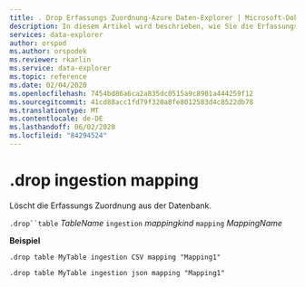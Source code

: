 ```yaml
---
title: . Drop Erfassungs Zuordnung-Azure Daten-Explorer | Microsoft-Dokumentation
description: In diesem Artikel wird beschrieben, wie Sie die Erfassungs Zuordnung in Azure Daten-Explorer ablegen.
services: data-explorer
author: orspod
ms.author: orspodek
ms.reviewer: rkarlin
ms.service: data-explorer
ms.topic: reference
ms.date: 02/04/2020
ms.openlocfilehash: 7454bd86a6ca2a835dc0515a9c8901a444259f12
ms.sourcegitcommit: 41cd88acc1fd79f320a8fe8012583d4c8522db78
ms.translationtype: MT
ms.contentlocale: de-DE
ms.lasthandoff: 06/02/2020
ms.locfileid: "84294524"
---
```

# <a name="drop-ingestion-mapping"></a>.drop ingestion mapping

Löscht die Erfassungs Zuordnung aus der Datenbank.
 
`.drop``table` *TableName* `ingestion` *mappingkind* `mapping` *MappingName*   

**Beispiel** 

```kusto
.drop table MyTable ingestion CSV mapping "Mapping1" 

.drop table MyTable ingestion json mapping "Mapping1" 
```
